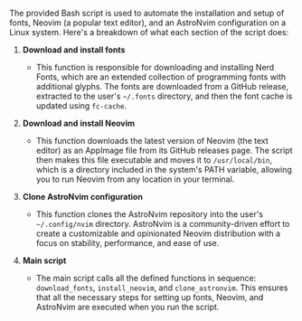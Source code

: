 The provided Bash script is used to automate the installation and setup of fonts, Neovim (a popular text editor), and an AstroNvim configuration on a Linux system. Here's a breakdown of what each section of the script does:

1. **Download and install fonts**
   - This function is responsible for downloading and installing Nerd Fonts, which are an extended collection of programming fonts with additional glyphs. The fonts are downloaded from a GitHub release, extracted to the user's `~/.fonts` directory, and then the font cache is updated using `fc-cache`.

2. **Download and install Neovim**
   - This function downloads the latest version of Neovim (the text editor) as an AppImage file from its GitHub releases page. The script then makes this file executable and moves it to `/usr/local/bin`, which is a directory included in the system's PATH variable, allowing you to run Neovim from any location in your terminal.

3. **Clone AstroNvim configuration**
   - This function clones the AstroNvim repository into the user's `~/.config/nvim` directory. AstroNvim is a community-driven effort to create a customizable and opinionated Neovim distribution with a focus on stability, performance, and ease of use.

4. **Main script**
   - The main script calls all the defined functions in sequence: `download_fonts`, `install_neovim`, and `clone_astronvim`. This ensures that all the necessary steps for setting up fonts, Neovim, and AstroNvim are executed when you run the script.
